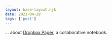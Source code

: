 ```yaml
---
layout: base-layout.njk
date: 2021-04-29
tags: ['post']
---
```


... about [Dropbox Paper](https://www.dropbox.com/paper), a collaborative notebook.
